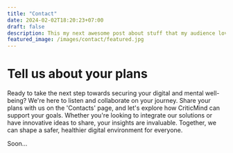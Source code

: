 ```yaml
---
title: "Contact"
date: 2024-02-02T18:20:23+07:00
draft: false
description: This my next awesome post about stuff that my audience love to read.
featured_image: /images/contact/featured.jpg
---
```


# Tell us about your plans

Ready to take the next step towards securing your digital and mental well-being? We're here to listen and collaborate on your journey. Share your plans with us on the 'Contacts' page, and let's explore how CriticMind can support your goals. Whether you're looking to integrate our solutions or have innovative ideas to share, your insights are invaluable. Together, we can shape a safer, healthier digital environment for everyone.

Soon...
